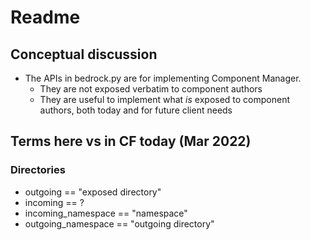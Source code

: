 # Readme

## Conceptual discussion

* The APIs in bedrock.py are for implementing Component Manager.
  * They are not exposed verbatim to component authors
  * They are useful to implement what _is_ exposed to component authors, both today and for future client needs

## Terms here vs in CF today (Mar 2022)

### Directories

* outgoing == "exposed directory"
* incoming == ?
* incoming_namespace == "namespace"
* outgoing_namespace == "outgoing directory"